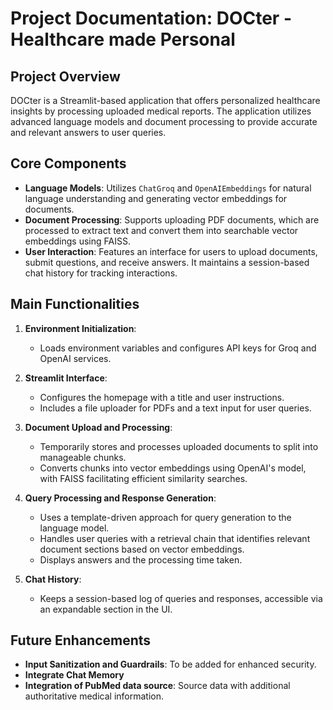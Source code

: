 # Project Documentation: DOCter - Healthcare made Personal

## Project Overview
DOCter is a Streamlit-based application that offers personalized healthcare insights by processing uploaded medical reports. The application utilizes advanced language models and document processing to provide accurate and relevant answers to user queries.

## Core Components

- **Language Models**: Utilizes `ChatGroq` and `OpenAIEmbeddings` for natural language understanding and generating vector embeddings for documents.
- **Document Processing**: Supports uploading PDF documents, which are processed to extract text and convert them into searchable vector embeddings using FAISS.
- **User Interaction**: Features an interface for users to upload documents, submit questions, and receive answers. It maintains a session-based chat history for tracking interactions.

## Main Functionalities

1. **Environment Initialization**:
   - Loads environment variables and configures API keys for Groq and OpenAI services.

2. **Streamlit Interface**:
   - Configures the homepage with a title and user instructions.
   - Includes a file uploader for PDFs and a text input for user queries.

3. **Document Upload and Processing**:
   - Temporarily stores and processes uploaded documents to split into manageable chunks.
   - Converts chunks into vector embeddings using OpenAI's model, with FAISS facilitating efficient similarity searches.

4. **Query Processing and Response Generation**:
   - Uses a template-driven approach for query generation to the language model.
   - Handles user queries with a retrieval chain that identifies relevant document sections based on vector embeddings.
   - Displays answers and the processing time taken.

5. **Chat History**:
   - Keeps a session-based log of queries and responses, accessible via an expandable section in the UI.

## Future Enhancements
- **Input Sanitization and Guardrails**: To be added for enhanced security.
- **Integrate Chat Memory**
- **Integration of PubMed data source**: Source data with additional authoritative medical information.
